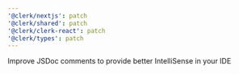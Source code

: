 ```yaml
---
'@clerk/nextjs': patch
'@clerk/shared': patch
'@clerk/clerk-react': patch
'@clerk/types': patch
---
```


Improve JSDoc comments to provide better IntelliSense in your IDE

